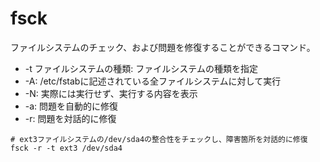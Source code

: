 # fsck

ファイルシステムのチェック、および問題を修復することができるコマンド。

- -t ファイルシステムの種類: ファイルシステムの種類を指定
- -A: /etc/fstabに記述されている全ファイルシステムに対して実行
- -N: 実際には実行せず、実行する内容を表示
- -a: 問題を自動的に修復
- -r: 問題を対話的に修復

```
# ext3ファイルシステムの/dev/sda4の整合性をチェックし、障害箇所を対話的に修復
fsck -r -t ext3 /dev/sda4
```

